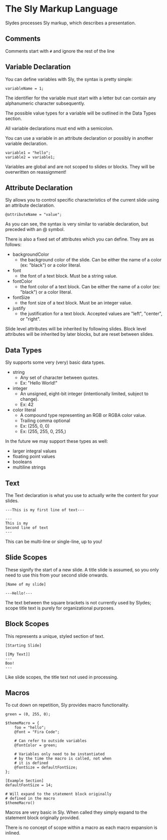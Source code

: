 # The Sly Markup Language

Slydes processes Sly markup, which describes a presentation.

## Comments

Comments start with `#` and ignore the rest of the line

## Variable Declaration

You can define variables with Sly, the syntax is pretty simple:

```
variableName = 1;
```

The identifier for the variable must start with a letter but can contain any alphanumeric character subsequently.

The possible value types for a variable will be outlined in the Data Types section.

All variable declarations must end with a semicolon.

You can use a variable in an attribute declaration or possibly in another variable declaration.

```
variable1 = "hello";
variable2 = variable1;
```

Variables are global and are not scoped to slides or blocks. They will be overwritten on reassignment!

## Attribute Declaration

Sly allows you to control specific characteristics of the current slide using an attribute declaration.

```
@attributeName = "value";
```

As you can see, the syntax is very similar to variable declaration, but preceded with an @ symbol.

There is also a fixed set of attributes which you can define. They are as follows:

- backgroundColor
    - the background color of the slide. Can be either the name of a color (ex: "black") or a color literal.
- font
    - the font of a text block. Must be a string value.
- fontColor
    - the font color of a text block. Can be either the name of a color (ex: "black") or a color literal.
- fontSize
    - the font size of a text block. Must be an integer value.
- justify
    - the justification for a text block. Accepted values are "left", "center", or "right".
    
Slide level attributes will be inherited by following slides. Block level attributes will be inherited by later blocks, but are reset between slides.

## Data Types

Sly supports some very (very) basic data types.

- string
    - Any set of character between quotes.
    - Ex: "Hello World!"
- integer
    - An unsigned, eight-bit integer (intentionally limited, subject to change).
    - Ex: 42
- color literal
    - A compound type representing an RGB or RGBA color value.
    - Trailing comma optional 
    - Ex: (255, 0, 0)
    - Ex: (255, 255, 0, 255,)
    
In the future we may support these types as well:

- larger integral values
- floating point values
- booleans
- multiline strings

## Text

The Text declaration is what you use to actually write the content for your slides.

```
---This is my first line of text---

---
This is my
Second line of text
---
```

This can be multi-line or single-line, up to you!

## Slide Scopes

These signify the start of a new slide. A title slide is assumed, so you only need to use this from your second slide onwards.

```
[Name of my slide]

---Hello!---
```

The text between the square brackets is not currently used by Slydes; scope title text is purely for organizational purposes.

## Block Scopes

This represents a unique, styled section of text.

```
[Starting Slide]

[[My Text]]
---
Boo!
---
```

Like slide scopes, the title text not used in processing.

## Macros

To cut down on repetition, Sly provides macro functionality.

```
green = (0, 255, 0);

$themeMacro = {
    foo = "hello";
    @font = "Fira Code";

    # Can refer to outside variables
    @fontColor = green;

    # Variables only need to be instantiated
    # by the time the macro is called, not when
    # it is defined
    @fontSize = defaultFontSize;
};

[Example Section]
defaultFontSize = 14;

# Will expand to the statement block originally
# defined in the macro
$themeMacro()
```

Macros are very basic in Sly. When called they simply expand to the statement block originally provided.

There is no concept of scope within a macro as each macro expansion is inlined.